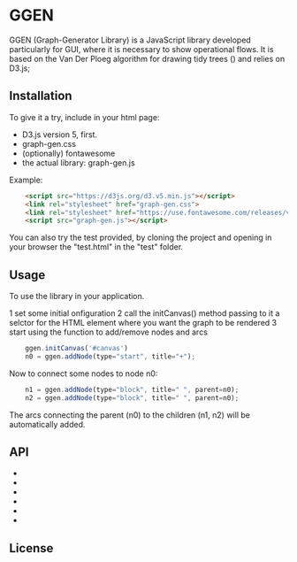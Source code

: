# GGEN

GGEN (Graph-Generator Library) is a JavaScript library developed particularly for GUI, where it is necessary to show operational flows.
It is based on the Van Der Ploeg algorithm for drawing tidy trees () and relies on D3.js;

## Installation

To give it a try, include in your html page:
* D3.js version 5, first.
* graph-gen.css
* (optionally) fontawesome
* the actual library: graph-gen.js

Example:

```html
	<script src="https://d3js.org/d3.v5.min.js"></script>
    <link rel="stylesheet" href="graph-gen.css">
    <link rel="stylesheet" href="https://use.fontawesome.com/releases/v5.8.2/css/all.css">
    <script src="graph-gen.js"></script>
```

You can also try the test provided, by cloning the project and opening in your browser the "test.html" in the "test" folder.

## Usage

To use the library in your application.

1 set some initial onfiguration
2 call the initCanvas() method passing to it a selctor for the HTML element where you want the graph to be rendered
3 start using the function to add/remove nodes and arcs

```javascript
    ggen.initCanvas('#canvas')
    n0 = ggen.addNode(type="start", title="+");
```
Now to connect some nodes to node n0:

```javascript
    n1 = ggen.addNode(type="block", title=" ", parent=n0);
    n2 = ggen.addNode(type="block", title=" ", parent=n0);
```
The arcs connecting the parent (n0) to the children (n1, n2) will be automatically added.

## API

*
*
*
*
*
*

## License